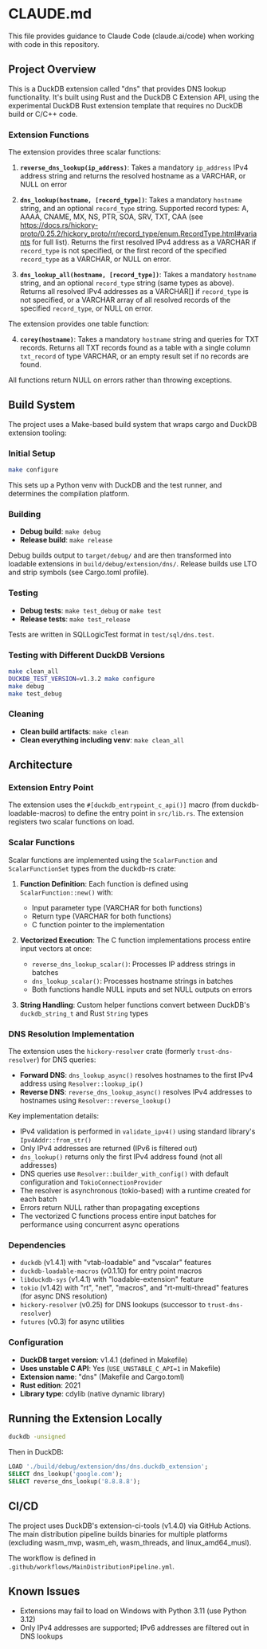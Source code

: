 # CLAUDE.md

This file provides guidance to Claude Code (claude.ai/code) when working with code in this repository.

## Project Overview

This is a DuckDB extension called "dns" that provides DNS lookup functionality. It's built using Rust and the DuckDB C Extension API, using the experimental DuckDB Rust extension template that requires no DuckDB build or C/C++ code.

### Extension Functions

The extension provides three scalar functions:

1. **`reverse_dns_lookup(ip_address)`**: Takes a mandatory `ip_address` IPv4 address string and returns the resolved hostname as a VARCHAR, or NULL on error

2. **`dns_lookup(hostname, [record_type])`**: Takes a mandatory `hostname` string, and an optional `record_type` string. Supported record types: A, AAAA, CNAME, MX, NS, PTR, SOA, SRV, TXT, CAA (see https://docs.rs/hickory-proto/0.25.2/hickory_proto/rr/record_type/enum.RecordType.html#variants for full list). Returns the first resolved IPv4 address as a VARCHAR if `record_type` is not specified, or the first record of the specified `record_type` as a VARCHAR, or NULL on error.

3. **`dns_lookup_all(hostname, [record_type])`**: Takes a mandatory `hostname` string, and an optional `record_type` string (same types as above). Returns all resolved IPv4 addresses as a VARCHAR[] if `record_type` is not specified, or a VARCHAR array of all resolved records of the specified `record_type`, or NULL on error.

The extension provides one table function:

4. **`corey(hostname)`**: Takes a mandatory `hostname` string and queries for TXT records. Returns all TXT records found as a table with a single column `txt_record` of type VARCHAR, or an empty result set if no records are found.

All functions return NULL on errors rather than throwing exceptions.

## Build System

The project uses a Make-based build system that wraps cargo and DuckDB extension tooling:

### Initial Setup
```bash
make configure
```
This sets up a Python venv with DuckDB and the test runner, and determines the compilation platform.

### Building
- **Debug build**: `make debug`
- **Release build**: `make release`

Debug builds output to `target/debug/` and are then transformed into loadable extensions in `build/debug/extension/dns/`.
Release builds use LTO and strip symbols (see Cargo.toml profile).

### Testing
- **Debug tests**: `make test_debug` or `make test`
- **Release tests**: `make test_release`

Tests are written in SQLLogicTest format in `test/sql/dns.test`.

### Testing with Different DuckDB Versions
```bash
make clean_all
DUCKDB_TEST_VERSION=v1.3.2 make configure
make debug
make test_debug
```

### Cleaning
- **Clean build artifacts**: `make clean`
- **Clean everything including venv**: `make clean_all`

## Architecture

### Extension Entry Point
The extension uses the `#[duckdb_entrypoint_c_api()]` macro (from duckdb-loadable-macros) to define the entry point in `src/lib.rs`. The extension registers two scalar functions on load.

### Scalar Functions
Scalar functions are implemented using the `ScalarFunction` and `ScalarFunctionSet` types from the duckdb-rs crate:

1. **Function Definition**: Each function is defined using `ScalarFunction::new()` with:
   - Input parameter type (VARCHAR for both functions)
   - Return type (VARCHAR for both functions)
   - C function pointer to the implementation

2. **Vectorized Execution**: The C function implementations process entire input vectors at once:
   - `reverse_dns_lookup_scalar()`: Processes IP address strings in batches
   - `dns_lookup_scalar()`: Processes hostname strings in batches
   - Both functions handle NULL inputs and set NULL outputs on errors

3. **String Handling**: Custom helper functions convert between DuckDB's `duckdb_string_t` and Rust `String` types

### DNS Resolution Implementation

The extension uses the `hickory-resolver` crate (formerly `trust-dns-resolver`) for DNS queries:

- **Forward DNS**: `dns_lookup_async()` resolves hostnames to the first IPv4 address using `Resolver::lookup_ip()`
- **Reverse DNS**: `reverse_dns_lookup_async()` resolves IPv4 addresses to hostnames using `Resolver::reverse_lookup()`

Key implementation details:
- IPv4 validation is performed in `validate_ipv4()` using standard library's `Ipv4Addr::from_str()`
- Only IPv4 addresses are returned (IPv6 is filtered out)
- `dns_lookup()` returns only the first IPv4 address found (not all addresses)
- DNS queries use `Resolver::builder_with_config()` with default configuration and `TokioConnectionProvider`
- The resolver is asynchronous (tokio-based) with a runtime created for each batch
- Errors return NULL rather than propagating exceptions
- The vectorized C functions process entire input batches for performance using concurrent async operations

### Dependencies
- `duckdb` (v1.4.1) with "vtab-loadable" and "vscalar" features
- `duckdb-loadable-macros` (v0.1.10) for entry point macros
- `libduckdb-sys` (v1.4.1) with "loadable-extension" feature
- `tokio` (v1.42) with "rt", "net", "macros", and "rt-multi-thread" features (for async DNS resolution)
- `hickory-resolver` (v0.25) for DNS lookups (successor to `trust-dns-resolver`)
- `futures` (v0.3) for async utilities

### Configuration
- **DuckDB target version**: v1.4.1 (defined in Makefile)
- **Uses unstable C API**: Yes (`USE_UNSTABLE_C_API=1` in Makefile)
- **Extension name**: "dns" (Makefile and Cargo.toml)
- **Rust edition**: 2021
- **Library type**: cdylib (native dynamic library)

## Running the Extension Locally

```bash
duckdb -unsigned
```

Then in DuckDB:
```sql
LOAD './build/debug/extension/dns/dns.duckdb_extension';
SELECT dns_lookup('google.com');
SELECT reverse_dns_lookup('8.8.8.8');
```

## CI/CD

The project uses DuckDB's extension-ci-tools (v1.4.0) via GitHub Actions. The main distribution pipeline builds binaries for multiple platforms (excluding wasm_mvp, wasm_eh, wasm_threads, and linux_amd64_musl).

The workflow is defined in `.github/workflows/MainDistributionPipeline.yml`.

## Known Issues

- Extensions may fail to load on Windows with Python 3.11 (use Python 3.12)
- Only IPv4 addresses are supported; IPv6 addresses are filtered out in DNS lookups
